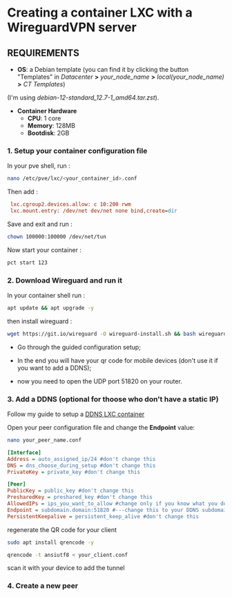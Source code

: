 # Creating a container LXC with a WireguardVPN server
## **REQUIREMENTS**
* **OS**: a Debian template (you can find it by clicking the button "Templates" in *Datacenter* **>** *your_node_name* **>** *local(your_node_name)* **>** *CT Templates*)
  
(I'm using *debian-12-standard_12.7-1_amd64.tar.zst*).

* **Container Hardware**
  * **CPU**: 1 core
  * **Memory**: 128MB
  * **Bootdisk**: 2GB

### 1. **Setup your container configuration file**

In your pve shell, run :

```bash
nano /etc/pve/lxc/<your_container_id>.conf
```

Then add :

```ini
 lxc.cgroup2.devices.allow: c 10:200 rwm
 lxc.mount.entry: /dev/net dev/net none bind,create=dir
```

Save and exit and run :
```bash
chown 100000:100000 /dev/net/tun
```

Now start your container :

```bash
pct start 123
```

### 2. **Download Wireguard and run it**

In your container shell run :

```bash
apt update && apt upgrade -y
```

then install wireguard :
```bash
wget https://git.io/wireguard -O wireguard-install.sh && bash wireguard-install.sh
```

* Go through the guided configuration setup;

* In the end you will have your qr code for mobile devices (don't use it if you want to add a DDNS);

* now you need to open the UDP port 51820 on your router.

### 3. **Add a DDNS (optional for thoose who don't have a static IP)**

Follow my guide to setup a [DDNS LXC container](https://github.com/FrancescoDiT/DDNS_LXC_proxmox "DDNS LXC Container setup")

Open your peer configuration file and change the **Endpoint** value:

```bash
nano your_peer_name.conf
```

```ini
[Interface]
Address = auto_assigned_ip/24 #don't change this
DNS = dns_choose_during_setup #don't change this
PrivateKey = private_key #don't change this

[Peer]
PublicKey = public_key #don't change this
PresharedKey = preshared_key #don't change this
AllowedIPs = ips_you_want_to_allow #change only if you know what you do 
Endpoint = subdomain.domain:51820 #---change this to your DDNS subdomain---
PersistentKeepalive = persistent_keep_alive #don't change this
```

regenerate the QR code for your client

```bash
sudo apt install qrencode -y
```

```bash
qrencode -t ansiutf8 < your_client.conf
```

scan it with your device to add the tunnel

### 4. **Create a new peer**

